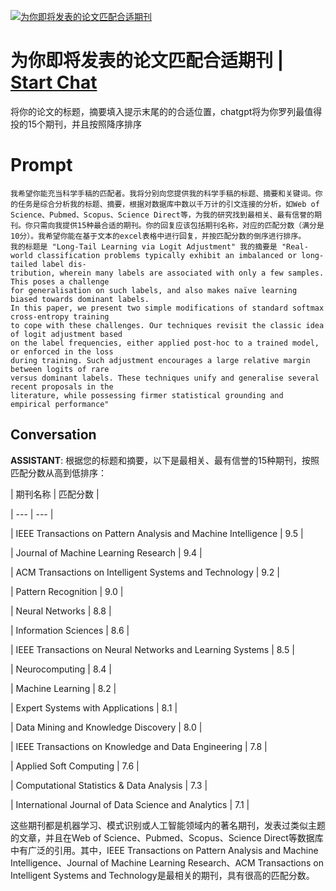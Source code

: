 
[![为你即将发表的论文匹配合适期刊](https://flow-prompt-covers.s3.us-west-1.amazonaws.com/icon/realistic/real_2.png)](https://gptcall.net/chat.html?data=%7B%22contact%22%3A%7B%22id%22%3A%22N2rbb2Rdrrs9O8M2lH0lA%22%2C%22flow%22%3Atrue%7D%7D)
# 为你即将发表的论文匹配合适期刊 | [Start Chat](https://gptcall.net/chat.html?data=%7B%22contact%22%3A%7B%22id%22%3A%22N2rbb2Rdrrs9O8M2lH0lA%22%2C%22flow%22%3Atrue%7D%7D)
将你的论文的标题，摘要填入提示末尾的的合适位置，chatgpt将为你罗列最值得投的15个期刊，并且按照降序排序

# Prompt

```
我希望你能充当科学手稿的匹配者。我将分别向您提供我的科学手稿的标题、摘要和关键词。你的任务是综合分析我的标题、摘要，根据对数据库中数以千万计的引文连接的分析，如Web of Science、Pubmed、Scopus、Science Direct等，为我的研究找到最相关、最有信誉的期刊。你只需向我提供15种最合适的期刊。你的回复应该包括期刊名称，对应的匹配分数（满分是10分）。我希望你能在基于文本的excel表格中进行回复，并按匹配分数的倒序进行排序。
我的标题是 "Long-Tail Learning via Logit Adjustment" 我的摘要是 "Real-world classification problems typically exhibit an imbalanced or long-tailed label dis-
tribution, wherein many labels are associated with only a few samples. This poses a challenge
for generalisation on such labels, and also makes naïve learning biased towards dominant labels.
In this paper, we present two simple modifications of standard softmax cross-entropy training
to cope with these challenges. Our techniques revisit the classic idea of logit adjustment based
on the label frequencies, either applied post-hoc to a trained model, or enforced in the loss
during training. Such adjustment encourages a large relative margin between logits of rare
versus dominant labels. These techniques unify and generalise several recent proposals in the
literature, while possessing firmer statistical grounding and empirical performance" 
```

## Conversation

**ASSISTANT**: 根据您的标题和摘要，以下是最相关、最有信誉的15种期刊，按照匹配分数从高到低排序：



| 期刊名称 | 匹配分数 |

| --- | --- |

| IEEE Transactions on Pattern Analysis and Machine Intelligence | 9.5 |

| Journal of Machine Learning Research | 9.4 |

| ACM Transactions on Intelligent Systems and Technology | 9.2 |

| Pattern Recognition | 9.0 |

| Neural Networks | 8.8 |

| Information Sciences | 8.6 |

| IEEE Transactions on Neural Networks and Learning Systems | 8.5 |

| Neurocomputing | 8.4 |

| Machine Learning | 8.2 |

| Expert Systems with Applications | 8.1 |

| Data Mining and Knowledge Discovery | 8.0 |

| IEEE Transactions on Knowledge and Data Engineering | 7.8 |

| Applied Soft Computing | 7.6 |

| Computational Statistics & Data Analysis | 7.3 |

| International Journal of Data Science and Analytics | 7.1 |



这些期刊都是机器学习、模式识别或人工智能领域内的著名期刊，发表过类似主题的文章，并且在Web of Science、Pubmed、Scopus、Science Direct等数据库中有广泛的引用。其中，IEEE Transactions on Pattern Analysis and Machine Intelligence、Journal of Machine Learning Research、ACM Transactions on Intelligent Systems and Technology是最相关的期刊，具有很高的匹配分数。


